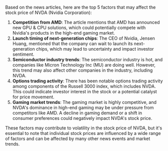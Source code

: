 Based on the news articles, here are the top 5 factors that may affect the stock price of NVDA (Nvidia Corporation):

1. **Competition from AMD**: The article mentions that AMD has announced new GPU & CPU solutions, which could potentially compete with Nvidia's products in the high-end gaming market.
2. **Launch timing of next-generation chips**: The CEO of Nvidia, Jensen Huang, mentioned that the company can wait to launch its next-generation chips, which may lead to uncertainty and impact investor sentiment.
3. **Semiconductor industry trends**: The semiconductor industry is hot, and companies like Micron Technology Inc (MU) are doing well. However, this trend may also affect other companies in the industry, including NVDA.
4. **Options trading activity**: There has been notable options trading activity among components of the Russell 3000 index, which includes NVDA. This could indicate investor interest in the stock or a potential catalyst for price movement.
5. **Gaming market trends**: The gaming market is highly competitive, and NVDA's dominance in high-end gaming may be under pressure from competitors like AMD. A decline in gaming demand or a shift in consumer preferences could negatively impact NVDA's stock price.

These factors may contribute to volatility in the stock price of NVDA, but it's essential to note that individual stock prices are influenced by a wide range of factors and can be affected by many other news events and market trends.